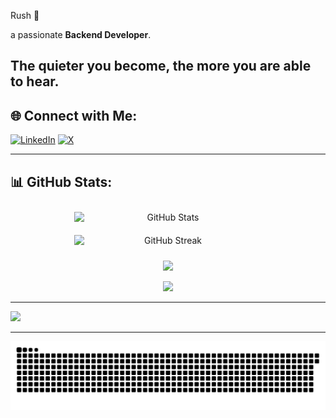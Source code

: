 Rush 👾

a passionate **Backend Developer**.

The quieter you become, the more you are able to hear.
---

## 🌐 Connect with Me:
[![LinkedIn](https://img.shields.io/badge/LinkedIn-%230077B5.svg?style=for-the-badge&logo=linkedin&logoColor=white)](https://linkedin.com/in/iyas-baroud) 
[![X](https://img.shields.io/badge/X-%23000000.svg?style=for-the-badge&logo=x&logoColor=white)](https://x.com/0xRush_) 

---

## 📊 GitHub Stats:

<div align="center">
  <div style="display: flex; flex-direction: row; justify-content: center; flex-wrap: wrap;">
    <img src="https://github-readme-stats.vercel.app/api?username=0xRush&theme=aura&hide_border=false&include_all_commits=false&count_private=true" alt="GitHub Stats" style="max-width: 45%; min-width: 300px; margin: 10px;">
    <img src="https://github-readme-streak-stats.herokuapp.com/?user=0xRush&theme=aura&hide_border=false" alt="GitHub Streak" style="max-width: 45%; min-width: 300px; margin: 10px;">
  </div>
</div>

<div align="center">

![](https://github-contributor-stats.vercel.app/api?username=0xRush&limit=5&theme=aura&combine_all_yearly_contributions=true)

</div>

<div align="center">

![](https://github-readme-stats.vercel.app/api/top-langs/?username=0xRush&theme=aura&hide_border=false&include_all_commits=false&count_private=true&layout=compact)

</div>

---

[![](https://visitcount.itsvg.in/api?id=0xRush&icon=2&color=6)](https://visitcount.itsvg.in)

---

![snake gif](https://github.com/0xRush/0xRush/blob/output/github-snake-dark.svg)
